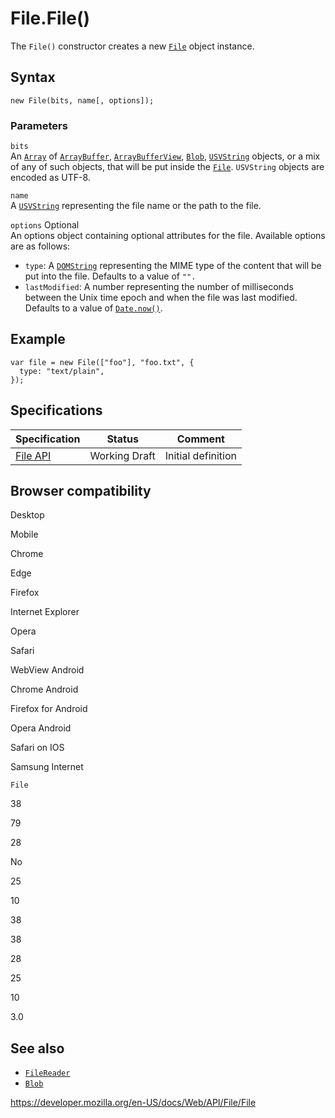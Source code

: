 # File.File()

The `File()` constructor creates a new [`File`](../file) object instance.

## Syntax

    new File(bits, name[, options]);

### Parameters

`bits`  
An [`Array`](https://developer.mozilla.org/en-US/docs/Web/JavaScript/Reference/Global_Objects/Array) of [`ArrayBuffer`](https://developer.mozilla.org/en-US/docs/Web/JavaScript/Reference/Global_Objects/ArrayBuffer), [`ArrayBufferView`](../arraybufferview), [`Blob`](../blob), [`USVString`](../usvstring) objects, or a mix of any of such objects, that will be put inside the [`File`](../file). `USVString` objects are encoded as UTF-8.

`name`  
A [`USVString`](../usvstring) representing the file name or the path to the file.

`options` <span class="badge inline optional">Optional</span>  
An options object containing optional attributes for the file. Available options are as follows:

- `type`: A [`DOMString`](../domstring) representing the MIME type of the content that will be put into the file. Defaults to a value of `"".`
- `lastModified`: A number representing the number of milliseconds between the Unix time epoch and when the file was last modified. Defaults to a value of [`Date.now()`](https://developer.mozilla.org/en-US/docs/Web/JavaScript/Reference/Global_Objects/Date/now).

## Example

    var file = new File(["foo"], "foo.txt", {
      type: "text/plain",
    });

## Specifications

<table><thead><tr class="header"><th>Specification</th><th>Status</th><th>Comment</th></tr></thead><tbody><tr class="odd"><td><a href="https://w3c.github.io/FileAPI/">File API</a></td><td><span class="spec-wd">Working Draft</span></td><td>Initial definition</td></tr></tbody></table>

## Browser compatibility

Desktop

Mobile

Chrome

Edge

Firefox

Internet Explorer

Opera

Safari

WebView Android

Chrome Android

Firefox for Android

Opera Android

Safari on IOS

Samsung Internet

`File`

38

79

28

No

25

10

38

38

28

25

10

3.0

## See also

- [`FileReader`](../filereader)
- [`Blob`](../blob)

<a href="https://developer.mozilla.org/en-US/docs/Web/API/File/File" class="_attribution-link">https://developer.mozilla.org/en-US/docs/Web/API/File/File</a>
